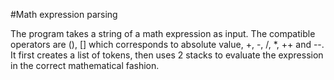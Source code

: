 #Math expression parsing

The program takes a string of a math expression as input. The compatible operators are (), [] which corresponds to absolute value, +, -, /, *, ++ and --.
It first creates a list of tokens, then uses 2 stacks to evaluate the expression in the correct mathematical fashion.
